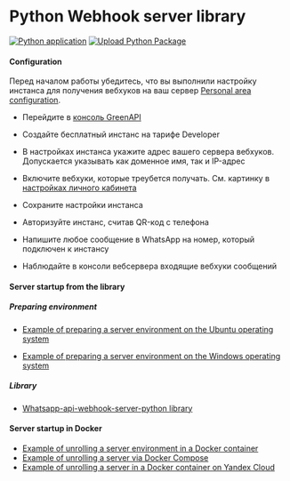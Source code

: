 # Python Webhook server library

[![Python application](https://github.com/green-api/whatsapp-api-webhook-server-python/actions/workflows/python-app.yml/badge.svg?branch=master)](https://github.com/green-api/whatsapp-api-webhook-server-python/actions/workflows/python-app.yml)
[![Upload Python Package](https://github.com/green-api/whatsapp-api-webhook-server-python/actions/workflows/python-publish.yml/badge.svg)](https://github.com/green-api/whatsapp-api-webhook-server-python/actions/workflows/python-publish.yml)

#### Configuration

Перед началом работы убедитесь, что вы выполнили настройку инстанса для получения вебхуков на ваш сервер [Personal area configuration](../../../api/receiving/technology-webhook-endpoint.md#cabinet).

- Перейдите в [консоль GreenAPI](https://console.green-api.com/)

- Создайте бесплатный инстанс на тарифе Developer

- В настройках инстанса укажите адрес вашего сервера вебхуков. Допускается указывать как доменное имя, так и IP-адрес

- Включите вебхуки, которые треубется получать. См. картинку в [настройках личного кабинета](../../../api/receiving/technology-webhook-endpoint.md#cabinet)

- Сохраните настройки инстанса

- Авторизуйте инстанс, считав QR-код с телефона

- Напишите любое сообщение в WhatsApp на номер, который подключен к инстансу

- Наблюдайте в консоли вебсервера входящие вебхуки сообщений

#### Server startup from the library

##### Preparing environment

- [Example of preparing a server environment on the Ubuntu operating system](serverUbuntu.md)

- [Example of preparing a server environment on the Windows operating system](serverWindows.md)

##### Library

- [Whatsapp-api-webhook-server-python library](serverLibrary.md)

#### Server startup in Docker

- [Example of unrolling a server environment in a Docker container](serverDocker.md)
- [Example of unrolling a server via Docker Compose](serverDockerCompose.md)
- [Example of unrolling a server in a Docker container on Yandex Cloud](serverDockerOnYandexCloud.md)